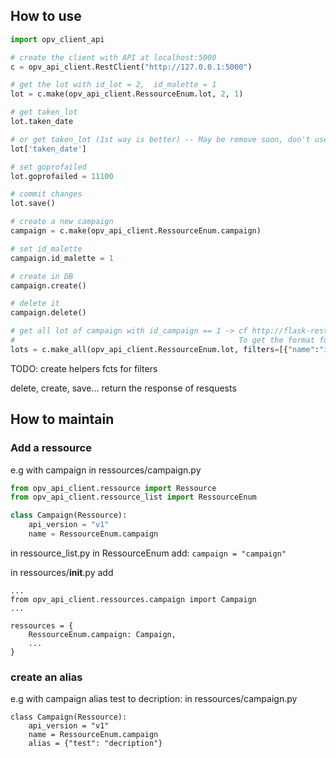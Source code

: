 ## How to use
```python
import opv_client_api

# create the client with API at localhost:5000
c = opv_api_client.RestClient("http://127.0.0.1:5000")

# get the lot with id_lot = 2,  id_malette = 1
lot = c.make(opv_api_client.RessourceEnum.lot, 2, 1)

# get taken_lot
lot.taken_date

# or get taken_lot (1st way is better) -- May be remove soon, don't use it (except for debug - maybe)
lot['taken_date']

# set goprofailed
lot.goprofailed = 11100

# commit changes
lot.save()

# create a new campaign
campaign = c.make(opv_api_client.RessourceEnum.campaign)

# set id_malette
campaign.id_malette = 1

# create in DB
campaign.create() 

# delete it 
campaign.delete()

# get all lot of campaign with id_campaign == 1 -> cf http://flask-restless.readthedocs.io/en/stable/searchformat.html
#                                                  To get the format for filters
lots = c.make_all(opv_api_client.RessourceEnum.lot, filters=[{"name":"id_campaign", "op":"eq", "val":"1"}])
```

TODO: create helpers fcts for filters

delete, create, save... return the response of resquests

## How to maintain
### Add a ressource
e.g with campaign
in ressources/campaign.py
```python
from opv_api_client.ressource import Ressource
from opv_api_client.ressource_list import RessourceEnum

class Campaign(Ressource):
    api_version = "v1"
    name = RessourceEnum.campaign
```
in ressource_list.py in RessourceEnum add: `campaign = "campaign"`

in ressources/__init__.py add 
```
...
from opv_api_client.ressources.campaign import Campaign
...

ressources = {
    RessourceEnum.campaign: Campaign,
    ...
}
```
### create an alias
e.g with campaign 
alias test to decription:
in ressources/campaign.py
```
class Campaign(Ressource):
    api_version = "v1"
    name = RessourceEnum.campaign
    alias = {"test": "decription"}
```
